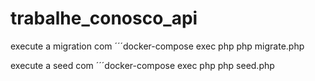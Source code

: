 # trabalhe_conosco_api

execute a migration com ´´´docker-compose exec php php migrate.php

execute a seed com ´´´docker-compose exec php php seed.php